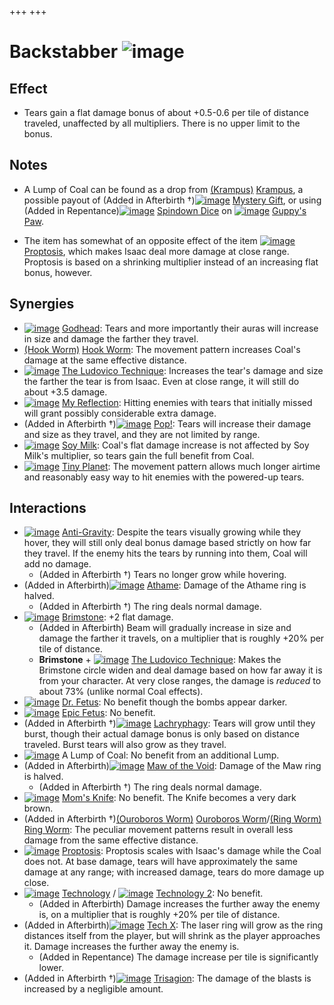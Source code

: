 +++
+++

 # Backstabber ![image](/image/Backstabber.png) 


Effect
--------


* Tears gain a flat damage bonus of about +0.5-0.6 per tile of distance traveled, unaffected by all multipliers. There is no upper limit to the bonus.


Notes
-------


* A Lump of Coal can be found as a drop from [(Krampus)](/wiki/Krampus "Krampus") [Krampus](/wiki/Krampus "Krampus"), a possible payout of (Added in Afterbirth †)[![image](/image/Mystery_Gift.png)](/wiki/Mystery_Gift "Mystery Gift") [Mystery Gift](/wiki/Mystery_Gift "Mystery Gift"), or using (Added in Repentance)[![image](/image/Spindown_Dice.png)](/wiki/Spindown_Dice "Spindown Dice") [Spindown Dice](/wiki/Spindown_Dice "Spindown Dice") on [![image](/image/Guppy%27s_Paw.png)](/wiki/Guppy%27s_Paw "Guppy's Paw") [Guppy's Paw](/wiki/Guppy%27s_Paw "Guppy's Paw").


* The item has somewhat of an opposite effect of the item [![image](/image/Proptosis.png)](/wiki/Proptosis "Proptosis") [Proptosis](/wiki/Proptosis "Proptosis"), which makes Isaac deal more damage at close range. Proptosis is based on a shrinking multiplier instead of an increasing flat bonus, however.


Synergies
-----------


* [![image](/image/Godhead.png)](/wiki/Godhead "Godhead") [Godhead](/wiki/Godhead "Godhead"): Tears and more importantly their auras will increase in size and damage the farther they travel.
* [(Hook Worm)](/wiki/Hook_Worm "Hook Worm") [Hook Worm](/wiki/Hook_Worm "Hook Worm"): The movement pattern increases Coal's damage at the same effective distance.
* [![image](/image/The_Ludovico_Technique.png)](/wiki/The_Ludovico_Technique "The Ludovico Technique") [The Ludovico Technique](/wiki/The_Ludovico_Technique "The Ludovico Technique"): Increases the tear's damage and size the farther the tear is from Isaac. Even at close range, it will still do about +3.5 damage.
* [![image](/image/My_Reflection.png)](/wiki/My_Reflection "My Reflection") [My Reflection](/wiki/My_Reflection "My Reflection"): Hitting enemies with tears that initially missed will grant possibly considerable extra damage.
* (Added in Afterbirth †)[![image](/image/Pop!.png)](/wiki/Pop! "Pop!") [Pop!](/wiki/Pop! "Pop!"): Tears will increase their damage and size as they travel, and they are not limited by range.
* [![image](/image/Soy_Milk.png)](/wiki/Soy_Milk "Soy Milk") [Soy Milk](/wiki/Soy_Milk "Soy Milk"): Coal's flat damage increase is not affected by Soy Milk's multiplier, so tears gain the full benefit from Coal.
* [![image](/image/Tiny_Planet.png)](/wiki/Tiny_Planet "Tiny Planet") [Tiny Planet](/wiki/Tiny_Planet "Tiny Planet"): The movement pattern allows much longer airtime and reasonably easy way to hit enemies with the powered-up tears.


Interactions
--------------


* [![image](/image/Anti-Gravity.png)](/wiki/Anti-Gravity "Anti-Gravity") [Anti-Gravity](/wiki/Anti-Gravity "Anti-Gravity"): Despite the tears visually growing while they hover, they will still only deal bonus damage based strictly on how far they travel. If the enemy hits the tears by running into them, Coal will add no damage.
	+ (Added in Afterbirth †) Tears no longer grow while hovering.
* (Added in Afterbirth)[![image](/image/Athame.png)](/wiki/Athame "Athame") [Athame](/wiki/Athame "Athame"): Damage of the Athame ring is halved.
	+ (Added in Afterbirth †) The ring deals normal damage.
* [![image](/image/Brimstone.png)](/wiki/Brimstone "Brimstone") [Brimstone](/wiki/Brimstone "Brimstone"): +2 flat damage.
	+ (Added in Afterbirth) Beam will gradually increase in size and damage the farther it travels, on a multiplier that is roughly +20% per tile of distance.
	+ **Brimstone** + [![image](/image/The_Ludovico_Technique.png)](/wiki/The_Ludovico_Technique "The Ludovico Technique") [The Ludovico Technique](/wiki/The_Ludovico_Technique "The Ludovico Technique"): Makes the Brimstone circle widen and deal damage based on how far away it is from your character. At very close ranges, the damage is *reduced* to about 73% (unlike normal Coal effects).
* [![image](/image/Dr._Fetus.png)](/wiki/Dr._Fetus "Dr. Fetus") [Dr. Fetus](/wiki/Dr._Fetus "Dr. Fetus"): No benefit though the bombs appear darker.
* [![image](/image/Epic_Fetus.png)](/wiki/Epic_Fetus "Epic Fetus") [Epic Fetus](/wiki/Epic_Fetus "Epic Fetus"): No benefit.
* (Added in Afterbirth †)[![image](/image/Lachryphagy.png)](/wiki/Lachryphagy "Lachryphagy") [Lachryphagy](/wiki/Lachryphagy "Lachryphagy"): Tears will grow until they burst, though their actual damage bonus is only based on distance traveled. Burst tears will also grow as they travel.
* [![image](/image/A_Lump_of_Coal.png)](/wiki/A_Lump_of_Coal "A Lump of Coal") A Lump of Coal: No benefit from an additional Lump.
* (Added in Afterbirth)[![image](/image/Maw_of_the_Void.png)](/wiki/Maw_of_the_Void "Maw of the Void") [Maw of the Void](/wiki/Maw_of_the_Void "Maw of the Void"): Damage of the Maw ring is halved.
	+ (Added in Afterbirth †) The ring deals normal damage.
* [![image](/image/Mom%27s_Knife.png)](/wiki/Mom%27s_Knife "Mom's Knife") [Mom's Knife](/wiki/Mom%27s_Knife "Mom's Knife"): No benefit. The Knife becomes a very dark brown.
* (Added in Afterbirth †)[(Ouroboros Worm)](/wiki/Ouroboros_Worm "Ouroboros Worm") [Ouroboros Worm](/wiki/Ouroboros_Worm "Ouroboros Worm")/[(Ring Worm)](/wiki/Ring_Worm "Ring Worm") [Ring Worm](/wiki/Ring_Worm "Ring Worm"): The peculiar movement patterns result in overall less damage from the same effective distance.
* [![image](/image/Proptosis.png)](/wiki/Proptosis "Proptosis") [Proptosis](/wiki/Proptosis "Proptosis"): Proptosis scales with Isaac's damage while the Coal does not. At base damage, tears will have approximately the same damage at any range; with increased damage, tears do more damage up close.
* [![image](/image/Technology.png)](/wiki/Technology "Technology") [Technology](/wiki/Technology "Technology") / [![image](/image/Technology_2.png)](/wiki/Technology_2 "Technology 2") [Technology 2](/wiki/Technology_2 "Technology 2"): No benefit.
	+ (Added in Afterbirth) Damage increases the further away the enemy is, on a multiplier that is roughly +20% per tile of distance.
* (Added in Afterbirth)[![image](/image/Tech_X.png)](/wiki/Tech_X "Tech X") [Tech X](/wiki/Tech_X "Tech X"): The laser ring will grow as the ring distances itself from the player, but will shrink as the player approaches it. Damage increases the further away the enemy is.
	+ (Added in Repentance) The damage increase per tile is significantly lower.
* (Added in Afterbirth †)[![image](/image/Trisagion.png)](/wiki/Trisagion "Trisagion") [Trisagion](/wiki/Trisagion "Trisagion"): The damage of the blasts is increased by a negligible amount.


